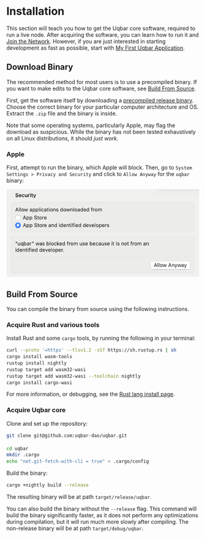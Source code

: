 # Installation

This section will teach you how to get the Uqbar core software, required to run a live node.
After acquiring the software, you can learn how to run it and [Join the Network](./login.md).
However, if you are just interested in starting development as fast as possible, start with [My First Uqbar Application](./my_first_app/chapter_1.md).

## Download Binary

The recommended method for most users is to use a precompiled binary.
If you want to make edits to the Uqbar core software, see [Build From Source](#build-from-source).

First, get the software itself by downloading a [precompiled release binary](https://github.com/uqbar-dao/uqbar/releases).
Choose the correct binary for your particular computer architecture and OS.
Extract the `.zip` file and the binary is inside.

Note that some operating systems, particularly Apple, may flag the download as suspicious.
While the binary has not been tested exhaustively on all Linux distributions, it should *just work*.

### Apple

First, attempt to run the binary, which Apple will block.
Then, go to `System Settings > Privacy and Security` and click to `Allow Anyway` for the `uqbar` binary:

![Apple unknown developer](./assets/apple-unknown-developer.png)

## Build From Source

You can compile the binary from source using the following instructions.

### Acquire Rust and various tools

Install Rust and some `cargo` tools, by running the following in your terminal:

```bash
curl --proto '=https' --tlsv1.2 -sSf https://sh.rustup.rs | sh
cargo install wasm-tools
rustup install nightly
rustup target add wasm32-wasi
rustup target add wasm32-wasi --toolchain nightly
cargo install cargo-wasi
```

For more information, or debugging, see the [Rust lang install page](https://www.rust-lang.org/tools/install).

### Acquire Uqbar core

Clone and set up the repository:

```bash
git clone git@github.com:uqbar-dao/uqbar.git

cd uqbar
mkdir .cargo
echo "net.git-fetch-with-cli = true" > .cargo/config
```

Build the binary:

```bash
cargo +nightly build --release
```

The resulting binary will be at path `target/release/uqbar`.

You can also build the binary without the `--release` flag.
This command will build the binary significantly faster, as it does not perform any optimizations during compilation, but it will run much more slowly after compiling.
The non-release binary will be at path `target/debug/uqbar`.
